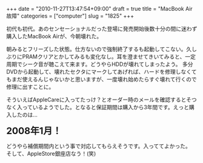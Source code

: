 +++
date = "2010-11-27T13:47:54+09:00"
draft = true
title = "MacBook Air故障"
categories = ["computer"]
slug = "1825"
+++

初代も初代。あのセンセーショナルだった登場に発売開始後数十分の間に迷わず購入したMacBook Airが、今朝壊れた。

朝みるとフリーズした状態。仕方ないので強制終了するも起動してこない。久しぶりにPRAMクリアとかしてみるも変化なし。耳を澄ませてきいてみると、一定周期でシーク音が聴こえて来ます。どうやらHDDが壊れてしまったよう。
多分DVDから起動して、壊れたセクタにマークしてあげれば、ハードを修理しなくてもまだ使えるんじゃないかと思いますが、一度壊れ始めたらすぐ壊れて行くので修理に出すことに。

そういえばAppleCareに入ってたっけ？とオーダー時のメールを確認するとそつなく入っているようでした。となると保証期間は購入から3年間です。えっと購入したのは…

<strong><font size="+2">2008年1月！</font></strong>

どうやら補償期間内という事で対応してもらえそうです。入っててよかった。
そして、AppleStore銀座店なう！(笑)
